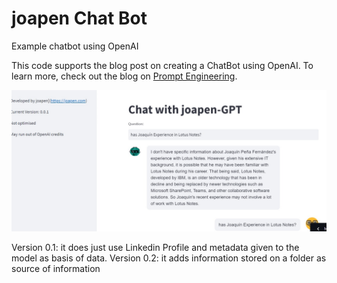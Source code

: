 # joapen Chat Bot
Example chatbot using OpenAI

This code supports the blog post on creating a ChatBot using OpenAI. To learn more, check out the blog on [Prompt Engineering](https://medium.com/prompt-engineering/how-to-create-a-powerful-chatbot-in-minutes-with-streamlit-and-openai-gpt-3-5-7954e8e05db0).

<div align="center">
  <img src="images/joapen-chat-gpt-1.jpg" alt="Joaquin GPT-2 Chatbot">
</div>

Version 0.1: it does just use Linkedin Profile and metadata given to the model as basis of data.
Version 0.2: it adds information stored on a folder as source of information
